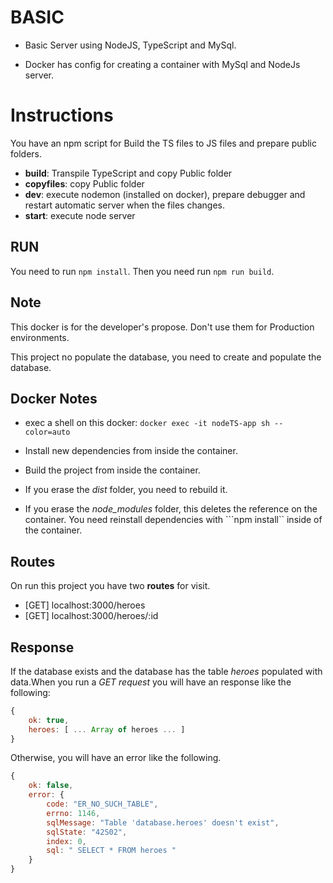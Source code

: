 # BASIC

- Basic Server using NodeJS, TypeScript and MySql.

- Docker has config for creating a container with MySql and NodeJs server.

# Instructions

You have an npm script for Build the TS files to JS files and prepare public folders.

- **build**: Transpile TypeScript and copy Public folder
- **copyfiles**: copy Public folder
- **dev**: execute nodemon (installed on docker), prepare debugger and restart automatic server when the files changes.
- **start**: execute node server 


## RUN 

You need to run ```npm install```. Then you need run ```npm run build```.

## Note

This docker is for the developer's propose. Don't use them for Production environments.

This project no populate the database, you need to create and populate the database.


## Docker Notes

- exec a shell on this docker: ```docker exec -it nodeTS-app sh --color=auto```

- Install new dependencies from inside the container.
- Build the project from inside the container.
- If you erase the *dist* folder, you need to rebuild it.
- If you erase the *node_modules*  folder, this deletes the reference on the container. You need reinstall dependencies with ```npm install`` inside of the container.
  

## Routes

On run this project you have two **routes** for visit. 

- [GET] localhost:3000/heroes
- [GET] localhost:3000/heroes/:id

## Response

If the database exists and the database has the table *heroes* populated with data.When you run a *GET request* you will have an response like the following:

```javascript
{
    ok: true,
    heroes: [ ... Array of heroes ... ]
}
```

Otherwise, you will have an error like the following.

```javascript
{
    ok: false,
    error: {
        code: "ER_NO_SUCH_TABLE",
        errno: 1146,
        sqlMessage: "Table 'database.heroes' doesn't exist",
        sqlState: "42S02",
        index: 0,
        sql: " SELECT * FROM heroes "
    }
}
```